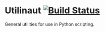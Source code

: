 # Utilinaut [![Build Status](https://travis-ci.org/ArtOfCode-/utilinaut.svg?branch=master)](https://travis-ci.org/ArtOfCode-/utilinaut)
General utilities for use in Python scripting.
